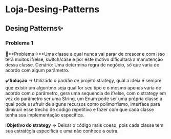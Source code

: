 # Loja-Desing-Patterns

## Desing Patterns✨

### Problema 1

:red_circle:**Problema→**Uma classe a qual nunca vai parar de crescer e com isso terá muitos if/else, switch/case e por este motivo dificultará a manutenção dessa classe. Cenário: Uma determina regra de negócio, só que varia de acordo com algum parâmetro.

:heavy_check_mark:**Solução** → Utilizado o padrão de projeto strategy, qual a ideia é sempre que existir um algoritmo seja qual for seu tipo e o mesmo apenas varia de acordo com o parâmetro, gera uma sequencia de if/else, com o strategy em vez do parâmetro ser uma String, um Enum pode ser uma própria classe a qual pode usufruir de alguns recursos como polimorfismo, interface para diminuir esse trecho de código repetitivo e fazer com que cada classe tenha sua implementação especifica.

:information_source:**Objetivo do strategy** → Deixar o código mais coeso, pois cada classe tem sua estratégia especifica e  uma não conhece a  outra.
